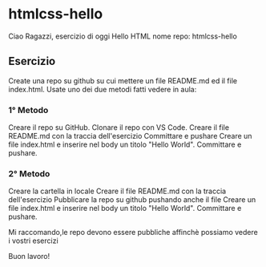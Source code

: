 # htmlcss-hello

Ciao Ragazzi,
esercizio di oggi Hello HTML
nome repo: htmlcss-hello

## Esercizio
Create una repo su github su cui mettere un file README.md ed il file index.html. Usate uno dei due metodi fatti vedere in aula:

### 1° Metodo
Creare il repo su GitHub.
Clonare il repo con VS Code.
Creare il file README.md con la traccia dell'esercizio
Committare e pushare
Creare un file index.html e inserire nel body un titolo "Hello World".
Committare e pushare.

### 2° Metodo
Creare la cartella in locale
Creare il file README.md con la traccia dell'esercizio
Pubblicare la repo su github pushando anche il file
Creare un file index.html e inserire nel body un titolo "Hello World".
Committare e pushare.

Mi raccomando,le repo devono essere pubbliche affinchè possiamo vedere i vostri esercizi

Buon lavoro! 
